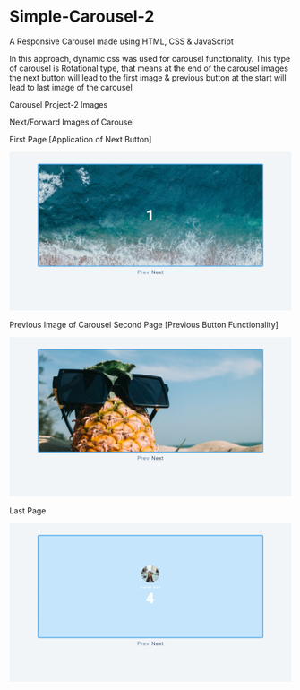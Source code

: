# Simple-Carousel-2
A Responsive Carousel made using HTML, CSS &amp; JavaScript

In this approach, dynamic css was used for carousel functionality.
This type of carousel is Rotational type, that means at the end of the carousel images the next button will lead to the first image &amp; previous button at the start will lead to last image of the carousel

Carousel Project-2 Images

Next/Forward Images of Carousel

First Page [Application of Next Button]

<img src = "https://github.com/SambhavAggarwal01/Simple-Carousel-2/blob/main/Project%20Screenshot%202/Screenshot%202021-09-16%2023.28.04.png" alt = "Next Button Functionality" />


Previous Image of Carousel
Second Page [Previous Button Functionality]

<img src = "https://github.com/SambhavAggarwal01/Simple-Carousel-2/blob/main/Project%20Screenshot%202/Screenshot%202021-09-16%2023.28.07.png" alt = "Previous Button Functionality" />


Last Page

<img src = "https://github.com/SambhavAggarwal01/Simple-Carousel-2/blob/main/Project%20Screenshot%202/Screenshot%202021-09-16%2023.28.11.png" alt = "Last Page" />


